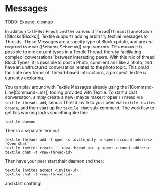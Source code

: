 # Messages

TODO: Expand, cleanup

In addition to [[Files|Files]] and the various [[Thread|Threads]] annotation [[Blocks|Blocks]], Textile supports adding arbitrary textual messages to Threads. These Messages are a specify type of Block update, and are _not_ required to meet [[Schema|Schemas]] requirements. This means it is possible to mix content types in a Textile Thread, thereby facilitating complex 'conversations' between interacting peers. With this mix of thread Block Types, it is possible to post a Photo, comment and like a photo, _and_ have an unstructured conversation related to the photo topic. This could facilitate new forms of Thread-based interactions, a prospect Textile is currently exploring.

You can play around with Textile Messages already using the [[Command-Line|Command-Line]] tooling provided with Textile. To start a chat conversation, simply create a new (maybe make it 'open') Thread via `textile threads add`, send a Thread invite to your peer via `textile invites create`, and then start up the `textile chat` sub-command. The workflow to get this working looks something like this:

```
textile daemon
```

Then in a separate terminal:

```
textile threads add -t open -s invite_only -m <peer-account-address> "Open Chat"
textile invites create -t <new-thread-id> -p <peer-account-address>
textile chat -t <new-thread-id>
```

Then have your peer start their daemon and then:

```
textile invites accept <invite-id>
textile chat -t <new-thread-id>
```

and start chatting!
